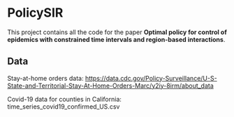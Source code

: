 # PolicySIR
This project contains all the code for the paper **Optimal policy for control of epidemics with constrained time intervals and region-based interactions**.

## Data

Stay-at-home orders data: https://data.cdc.gov/Policy-Surveillance/U-S-State-and-Territorial-Stay-At-Home-Orders-Marc/y2iy-8irm/about_data

Covid-19 data for counties in California: time_series_covid19_confirmed_US.csv
